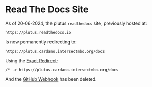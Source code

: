 # Read The Docs Site

As of 20-06-2024, the plutus `readthedocs` site, previously hosted at:
```
https://plutus.readthedocs.io
```
Is now permanently redirecting to:
```
https://plutus.cardano.intersectmbo.org/docs
```
Using the [Exact Redirect](https://readthedocs.org/dashboard/plutus/redirects/):
```
/* -> https://plutus.cardano.intersectmbo.org/docs
```
And the [GitHub Webhook](https://readthedocs.org/dashboard/plutus/webhooks/) has been deleted.

